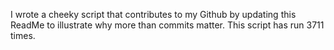 I wrote a cheeky script that contributes to my Github by updating this ReadMe to illustrate why more than commits matter. This script has run 3711 times.